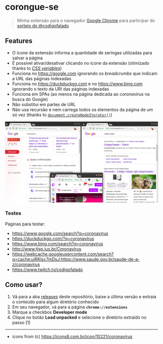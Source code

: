 # corongue-se

> Minha extensão para o navegador [Google Chrome](https://www.google.com/intl/pt-BR/chrome) para participar do [sorteio do @codigofalado](https://twitter.com/codigofalado/status/1244296923424702465)

## Features

- O ícone da extensão informa a quantidade de seringas utilizadas para salvar a página
- É possível ativar/desativar clicando no ícone da extensão (otimizado thanks to [_CSS variables_](https://caniuse.com/#search=css%20variables))
- Funciona no https://google.com ignorando os _breadcrumbs_ que indicam a URL das páginas indexadas
- Funciona no https://duckduckgo.com e no https://www.bing.com ignorando o texto da URI das páginas indexadas
- Funciona em SPAs (ao menos na página dedicada ao _coronavirus_ na busca do Google)
- Não substitui em partes de URL
- Não usa recursão e nem carrega todos os elementos da página de um só vez (thanks to [`document.createNodeIterator()`](https://caniuse.com/#search=createnodeiterator))

![demo](./demo.png)

### Testes

Páginas para testar:

- https://www.google.com/search?q=coronavirus
- https://duckduckgo.com/?q=coronavírus
- https://www.bing.com/search?q=coronavirus
- http://www.tjsp.jus.br/Coronavirus
- https://webcache.googleusercontent.com/search?q=cache:uiRKlsc7mDsJ:https://www.saude.gov.br/saude-de-a-z/coronavirus
- https://www.twitch.tv/codigofalado

## Como usar?

1. Vá para a aba [releases](https://github.com/micalevisk/corongue-se/releases) deste repositório, baixe a última versão e extraia o conteúdo para algum diretório conhecido
2. Em seu navegador, vá para a página **`chrome://extensions`**
3. Marque a checkbox **Developer mode**
4. Clique no botão **Load unpacked** e selecione o diretório extraído no passo [1]

---

- icons from (c) https://icons8.com.br/icon/10221/coronavirus
